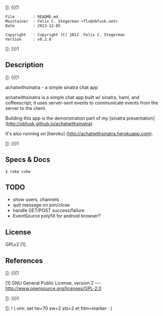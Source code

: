 []: {{{1

    File        : README.md
    Maintainer  : Felix C. Stegerman <flx@obfusk.net>
    Date        : 2013-12-05

    Copyright   : Copyright (C) 2013  Felix C. Stegerman
    Version     : v0.2.0

[]: }}}1

## Description
[]: {{{1

  achatwithsinatra - a simple sinatra chat app

  achatwithsinatra is a simple chat app built w/ sinatra, haml, and
  coffeescript; it uses server-sent events to communicate events from
  the server to the client.

  Building this app is the demonstration part of my
  [sinatra presentation] (http://obfusk.github.io/achatwithsinatra).

  It's also running on
  [heroku] (http://achatwithsinatra.herokuapp.com).

[]: }}}1

## Specs & Docs

    $ rake cuke

## TODO

  * show users, channels
  * quit message on join/close
  * handle GET/POST success/failure
  * EventSource polyfill for android browser?

## License

  GPLv2 [1].

## References
[]: {{{1

  [1] GNU General Public License, version 2
  --- http://www.opensource.org/licenses/GPL-2.0

[]: }}}1

[]: ! ( vim: set tw=70 sw=2 sts=2 et fdm=marker : )
